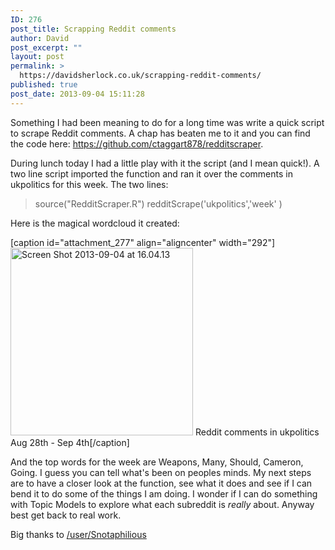 ```yaml
---
ID: 276
post_title: Scrapping Reddit comments
author: David
post_excerpt: ""
layout: post
permalink: >
  https://davidsherlock.co.uk/scrapping-reddit-comments/
published: true
post_date: 2013-09-04 15:11:28
---
```

Something I had been meaning to do for a long time was write a quick script to scrape Reddit comments. A chap has beaten me to it and you can find the code here: https://github.com/ctaggart878/redditscraper.

During lunch today I had a little play with it the script (and I mean quick!). A two line script imported the function and ran it over the comments in ukpolitics for this week. The two lines:
<blockquote>source("RedditScraper.R")
redditScrape('ukpolitics','week' )</blockquote>
Here is the magical wordcloud it created:

[caption id="attachment_277" align="aligncenter" width="292"]<a href="http://davidsherlock.co.uk/wp-content/uploads/2013/09/Screen-Shot-2013-09-04-at-16.04.13.png"><img class="size-medium wp-image-277 " alt="Screen Shot 2013-09-04 at 16.04.13" src="http://davidsherlock.co.uk/wp-content/uploads/2013/09/Screen-Shot-2013-09-04-at-16.04.13-292x300.png" width="292" height="300" /></a> Reddit comments in ukpolitics Aug 28th - Sep 4th[/caption]

And the top words for the week are Weapons, Many, Should, Cameron, Going. I guess you can tell what's been on peoples minds. My next steps are to have a closer look at the function, see what it does and see if I can bend it to do some of the things I am doing. I wonder if I can do something with Topic Models to explore what each subreddit is <em>really</em> about. Anyway best get back to real work.

Big thanks to <a href="http://www.reddit.com/user/Snotaphilious">/user/Snotaphilious</a>